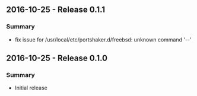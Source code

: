 ## 2016-10-25 - Release 0.1.1
### Summary
* fix issue for /usr/local/etc/portshaker.d/freebsd: unknown command '--'

## 2016-10-25 - Release 0.1.0
### Summary
* Initial release
